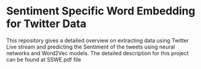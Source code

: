 # Sentiment Specific Word Embedding for Twitter Data
This repository gives a detailed overview on extracting data using Twitter Live stream and predicting the Sentiment of the tweets using neural networks and Word2Vec models.
The detailed description for this project can be found at SSWE.pdf file
